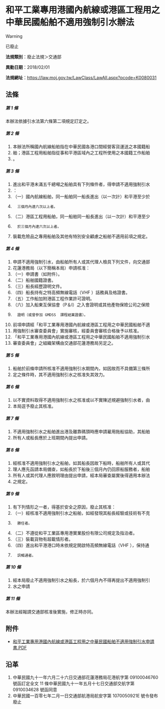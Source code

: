 # 和平工業專用港國內航線或港區工程用之中華民國船舶不適用強制引水辦法


> [!WARNING]
> 已廢止


**法規類別**：廢止法規＞交通部

**異動日期**：2018/02/01  

**法規網址**：https://law.moj.gov.tw/LawClass/LawAll.aspx?pcode=K0080031



## 法條
##### 第 1 條
本辦法依據引水法第六條第二項規定訂定之。

##### 第 2 條
1. 本辦法所稱國內航線船舶指在中華民國各港口間經營客貨運送之本國籍船
1. 舶；港區工程用船舶指從事和平港區域內之工程所使用之本國籍工作船舶
1. 。

##### 第 3 條
1. 進出和平港未滿五千總噸之船舶具有下列條件者，得申請不適用強制引水
1. ：
1. （一）國內航線船舶，同一船舶同一船長進出（以一次計）和平港至少於
1.       三個月內達六次以上者。
1. （二）港區工程用船舶，同一船舶同一船長進出（以一次計）和平港至少
1.       於三個月內達六次以上者。
1. 裝載危險品之專用船舶及其他有特別安全顧慮之船舶不適用前項之規定。

##### 第 4 條
1. 申請不適用強制引水，由船舶所有人或其代理人檢具下列文件，向交通部
1. 花蓮港務局（以下簡稱本局）申請核准：
1. （一）申請書（如附件）。
1. （二）船舶國籍證書。
1. （三）船長經歷證明文件。
1. （四）船長持有之特高頻無線電話（VHF ）話務員及格證書。
1. （五）工作船加附港區工程作業許可證明。
1. （六）加入船東互保協會（P＆I）之入會證明或其他產物保險公司之保險
1.       證明（或曾參加 GMDSS  課程結業證書）。
1. 前項申請經「和平工業專用港國內航線或港區工程用之中華民國船舶不適
1. 用強制引水審查委員會」實施審核，經委員會審核合格後予以核准。
1. 「和平工業專用港國內航線或港區工程用之中華民國船舶不適用強制引水
1. 審查委員會」之組織架構由交通部花蓮港務局另定之。

##### 第 5 條
1. 船舶於前條申請所核准不適用強制引水期間內，如因故而不具備第三條所
1. 定之條件時，其不適用強制引水之核准失其效力。

##### 第 6 條
1. 以不實資料取得不適用強制引水之核准或以不實陳述規避強制引水者，由
1. 本局逕予廢止其核准。

##### 第 7 條
1. 不適用強制引水之船舶進出港及離靠碼頭時應申請雇用拖船協助，其船舶
1. 所有人或船長應於上班期間內提出申請。

##### 第 8 條
1. 經核准不適用強制引水之船舶，如其船長因故下船時，船舶所有人或其代
1. 理人應先函請本局備查，如船長於下船後三個月內仍回原船服務者，船舶
1. 所有人或其代理人應敘明理由提出申請，經本局審查屬實後得適用本辦法
1. 之規定。

##### 第 9 條
1. 有下列情形之一者，得基於安全之原因，廢止其核准：
1. （一）經核准不適用強制引水之船舶，如經發現其船長經驗或技術有不克
1.       勝任者。
1. （二）不遵從和平工業區專用港實業股份有限公司規定及指泊者。
1. （三）裝載貨物有超載情形者。
1. （四）進出和平港港口時未依規定開啟特高頻無線電話（VHF ），保持通
1.       訊暢通者。

##### 第 10 條
1. 經本局廢止不適用強制引水之船長，於六個月內不得再提出不適用強制引
1. 水之申請

##### 第 11 條
本辦法經報請交通部核准後實施，修正時亦同。
## 附件
* [和平工業專用港國內航線或港區工程用之中華民國船舶不適用強制引水申請書.PDF](https://law.moj.gov.tw/LawClass/LawGetFile.ashx?FileId=0000211635)
## 沿革
1. 中華民國九十一年六月二十六日交通部花蓮港務局花港航字第 09100046760  號函訂定全文 11 條中華民國九十一年五月十七日交通部交航字第 0910034628 號函同意
1. 中華民國一百零七年二月一日交通部航港局航安字第 1070050921E  號令發布廢止
